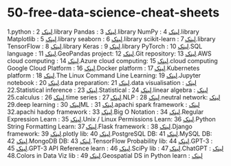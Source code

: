 # 50-free-data-science-cheat-sheets
1.python : [لینک](https://www.pythoncheatsheet.org/)
2.library Pandas : [لینک]()
3.library NumPy : [لینک]()
4.library Matplotlib : [لینک]()
5.library seaborn : [لینک]()
6.library scikit-learn : [لینک]()
7.library TensorFlow : [لینک]()
8.library Keras : [لینک]()
9.library PyTorch : [لینک]()
10.SQL language : [لینک]()
11.GeoPandas project: [لینک]()
12.Git repository: [لینک]()
13.AWS cloud computing : [لینک]()
14.Azure cloud computing: [لینک]()
15.cloud computing Google Cloud Platform : [لینک]()
16.Docker platform : [لینک]()
17.Kubernetes platform : [لینک]()
18.The Linux Command Line Learning: [لینک]()
19.Jupyter notebook : [لینک]()
20.data preparation: [لینک]()
21.data visualisation : [لینک]()
22.Statistical inference : [لینک]()
23.Statistical : [لینک]()
24.linear algebra : [لینک]()
25.calculus : [لینک]()
26.time series : [لینک]()
27.NLP : [لینک]()
28.neutral network: [لینک]()
29.deep learning : [لینک]()
30ML : [لینک]()
31.apachi spark framework : [لینک]()
32.apachi hadop framework : [لینک]()
33.Big O Notation : [لینک]()
34.Regular Expression Learn : [لینک]()
35.Unix / Linux Permissions Learn: [لینک]()
36.Python String Formatting Learn: [لینک]()
37.Flask framework : [لینک]()
38.Django framework: [لینک]()
39.plotly lib: [لینک]()
40.PostgreSQL DB: [لینک]()
41.MySQL DB: [لینک]()
42.MongoDB DB: [لینک]()
43.TensorFlow Probability lib: [لینک]()
44.GPT-3 : [لینک]()
45.GPT-3 API Reference learn : [لینک]()
46.SciPy lib : [لینک]()
47.ChatGPT : [لینک]()
48.Colors in Data Viz lib : [لینک]()
49.Geospatial DS in Python learn : [لینک]()

